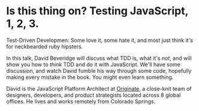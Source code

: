 Is this thing on? Testing JavaScript, 1, 2, 3.
==============================================

Test-Driven Developmen: Some love it, some hate it, and most just think it's for
neckbearded ruby hipsters.

In this talk, David Beveridge will discuss what TDD is, what it's *not*, and
will show you how to *think* TDD and do it with JavaScript. We'll have some
discussion, and watch David fumble his way through some code, hopefully making
every mistake in the book. You might even learn something.

David is the JavaScript Platform Architect at
[Originate](http://www.originate.com), a close-knit team of designers,
developers, and product strategists located across 8 global offices. He lives
and works remotely from Colorado Springs.
